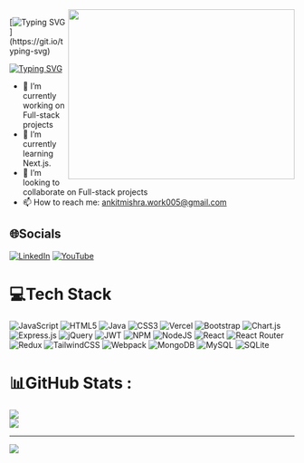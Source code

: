 <img align="right" height="300" width="400" src="https://media.giphy.com/media/u2pmTWUi0MXjyrMaVj/giphy.gif" />

[![Typing SVG](https://readme-typing-svg.demolab.com?font=Fira+Code&weight=100&size=40&duration=4000&pause=2&color=84E61ED1&background=05685600&random=false&width=435&lines=Hi+I'm+Ankit++%F0%9F%97%BF;Mern+Stack+Developer+;Connect+with+me+!)](https://git.io/typing-svg)

<a href="https://git.io/typing-svg"><img src="https://readme-typing-svg.demolab.com?font=Fira+Code&weight=100&size=40&duration=4000&pause=2&color=84E61ED1&background=05685600&random=false&width=435&lines=Hi+I'm+Ankit++%F0%9F%97%BF;Mern+Stack+Developer+;Connect+with+me+!" alt="Typing SVG" /></a>

- 🔭 I’m currently working on Full-stack projects
- 🌱 I’m currently learning Next.js.
- 👯 I’m looking to collaborate on Full-stack projects
- 📫 How to reach me: [ankitmishra.work005@gmail.com](mailto:ankitmishra.work005@gmail.com)

## 🌐Socials
[![LinkedIn](https://img.shields.io/badge/LinkedIn-%230077B5.svg?logo=linkedin&logoColor=white)](https://linkedin.com/in/https://www.linkedin.com/in/ankit-ravindra-mishra-19050121a/) [![YouTube](https://img.shields.io/badge/YouTube-%23FF0000.svg?logo=YouTube&logoColor=white)](https://youtube.com/c/https://www.youtube.com/watch?v=5ijHB7JALrs&list=PLFtWhjbsuiVxU91FdglaOToy1VDobJ97N&pp=gAQBiAQB) 

# 💻Tech Stack
![JavaScript](https://img.shields.io/badge/javascript-%23323330.svg?style=for-the-badge&logo=javascript&logoColor=%23F7DF1E) ![HTML5](https://img.shields.io/badge/html5-%23E34F26.svg?style=for-the-badge&logo=html5&logoColor=white) ![Java](https://img.shields.io/badge/java-%23ED8B00.svg?style=for-the-badge&logo=java&logoColor=white) ![CSS3](https://img.shields.io/badge/css3-%231572B6.svg?style=for-the-badge&logo=css3&logoColor=white) ![Vercel](https://img.shields.io/badge/vercel-%23000000.svg?style=for-the-badge&logo=vercel&logoColor=white) ![Bootstrap](https://img.shields.io/badge/bootstrap-%23563D7C.svg?style=for-the-badge&logo=bootstrap&logoColor=white) ![Chart.js](https://img.shields.io/badge/chart.js-F5788D.svg?style=for-the-badge&logo=chart.js&logoColor=white) ![Express.js](https://img.shields.io/badge/express.js-%23404d59.svg?style=for-the-badge&logo=express&logoColor=%2361DAFB) ![jQuery](https://img.shields.io/badge/jquery-%230769AD.svg?style=for-the-badge&logo=jquery&logoColor=white) ![JWT](https://img.shields.io/badge/JWT-black?style=for-the-badge&logo=JSON%20web%20tokens) ![NPM](https://img.shields.io/badge/NPM-%23000000.svg?style=for-the-badge&logo=npm&logoColor=white) ![NodeJS](https://img.shields.io/badge/node.js-6DA55F?style=for-the-badge&logo=node.js&logoColor=white) ![React](https://img.shields.io/badge/react-%2320232a.svg?style=for-the-badge&logo=react&logoColor=%2361DAFB) ![React Router](https://img.shields.io/badge/React_Router-CA4245?style=for-the-badge&logo=react-router&logoColor=white) ![Redux](https://img.shields.io/badge/redux-%23593d88.svg?style=for-the-badge&logo=redux&logoColor=white) ![TailwindCSS](https://img.shields.io/badge/tailwindcss-%2338B2AC.svg?style=for-the-badge&logo=tailwind-css&logoColor=white) ![Webpack](https://img.shields.io/badge/webpack-%238DD6F9.svg?style=for-the-badge&logo=webpack&logoColor=black) ![MongoDB](https://img.shields.io/badge/MongoDB-%234ea94b.svg?style=for-the-badge&logo=mongodb&logoColor=white) ![MySQL](https://img.shields.io/badge/mysql-%2300f.svg?style=for-the-badge&logo=mysql&logoColor=white) ![SQLite](https://img.shields.io/badge/sqlite-%2307405e.svg?style=for-the-badge&logo=sqlite&logoColor=white)
# 📊GitHub Stats :
![](https://github-readme-stats.vercel.app/api?username=ankit00010&theme=radical&hide_border=false&include_all_commits=false&count_private=false)<br/>
![](https://github-readme-streak-stats.herokuapp.com/?user=ankit00010&theme=radical&hide_border=false)<br/>



---
[![](https://visitcount.itsvg.in/api?id=ankit00010&icon=1&color=12)](https://visitcount.itsvg.in)

